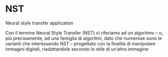 # NST
Neural style transfer application

Con il termine Neural Style Transfer (NST) ci riferiamo ad un algoritmo – o, più precisamente, ad una famiglia di algoritmi, dato che numerose sono le varianti che interessando NST – progettato con la finalità di manipolare immagini digitali, riadattandole secondo lo stile di un’altra immagine
